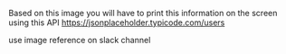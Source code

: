 Based on this image you will have to print this information on the screen using this API https://jsonplaceholder.typicode.com/users

use image reference on slack channel
